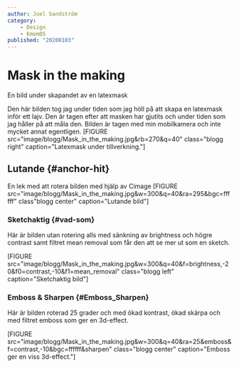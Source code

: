 ```yaml
---
author: Joel Sandström
category:
    - Design
    - Kmom05
published: "20200103"
---
```

Mask in the making
==================================

En bild under skapandet av en latexmask

<!--more-->

Den här bilden tog jag under tiden som jag höll på att skapa en latexmask inför ett lajv. Den är tagen efter att masken har gjutits och under tiden som jag håller på att måla den. Bilden är tagen med min mobilkamera och inte mycket annat egentligen.
[FIGURE src="image/blogg/Mask_in_the_making.jpg&rb=270&q=40" class="blogg right" caption="Latexmask under tillverkning."]



Lutande {#anchor-hit}
-----------------------------------

En lek med att rotera bilden med hjälp av Cimage
[FIGURE src="image/blogg/Mask_in_the_making.jpg&w=300&q=40&ra=295&bgc=ffffff" class"blogg center" caption="Lutande bild"]



### Sketchaktig {#vad-som}

Här är bilden utan rotering alls med sänkning av brightness och högre contrast samt filtret mean removal som får den att se mer ut som en sketch.

[FIGURE src="image/blogg/Mask_in_the_making.jpg&w=300&q=40&f=brightness,-20&f0=contrast,-10&f1=mean_removal" class="blogg left" caption="Sketchaktig bild"]

### Emboss & Sharpen {#Emboss_Sharpen}

Här är bilden roterad 25 grader och med ökad kontrast, ökad skärpa och med filtret emboss som ger en 3d-effect.

[FIGURE src="image/blogg/Mask_in_the_making.jpg&w=300&q=40&ra=25&emboss&f=contrast,-10&bgc=ffffff&sharpen" class="blogg center" caption="Emboss ger en viss 3d-effect."]
